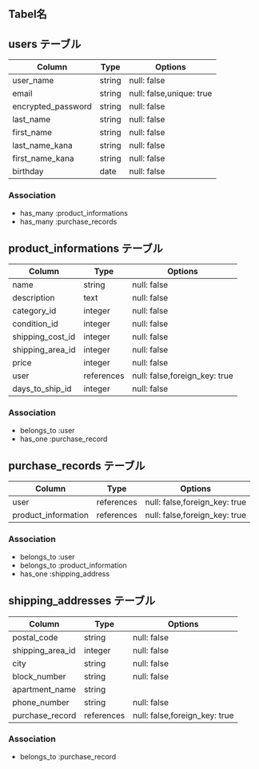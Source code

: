 ## Tabel名

## users  テーブル

| Column              | Type   | Options     |
| ------------------  | ------ | ----------- |
| user_name           | string | null: false |
| email               | string | null: false,unique: true |
| encrypted_password  | string | null: false |
| last_name           | string | null: false |
| first_name          | string | null: false |
| last_name_kana      | string | null: false |
| first_name_kana     | string | null: false |
| birthday            | date   | null: false |

### Association

- has_many  :product_informations
- has_many  :purchase_records

## product_informations  テーブル

| Column            | Type        | Options     |
| ----------------- | ----------- | ----------- |
| name              | string      | null: false |
| description       | text        | null: false |
| category_id       | integer     | null: false |
| condition_id      | integer     | null: false |
| shipping_cost_id  | integer     | null: false |
| shipping_area_id  | integer     | null: false |
| price             | integer     | null: false |
| user              | references  | null: false,foreign_key: true |
| days_to_ship_id   | integer     | null: false |

### Association

- belongs_to :user
- has_one    :purchase_record

## purchase_records  テーブル

| Column              | Type       | Options                       |
| ------------------  | --------   | ----------------------------- |
| user                | references | null: false,foreign_key: true |
| product_information | references | null: false,foreign_key: true |
### Association

- belongs_to  :user
- belongs_to  :product_information
- has_one     :shipping_address

## shipping_addresses  テーブル

| Column          | Type    | Options                        |
| --------------  | ------- | ------------------------------ |
| postal_code     | string  | null: false |
| shipping_area_id | integer | null: false |
| city            | string  | null: false |
| block_number    | string  | null: false |
| apartment_name  | string  |             |
| phone_number    | string  | null: false |
| purchase_record | references | null: false,foreign_key: true |

### Association

- belongs_to :purchase_record